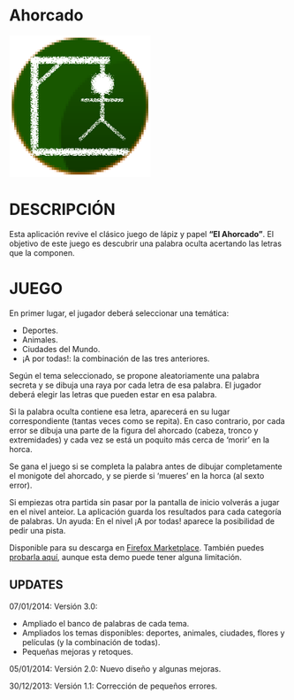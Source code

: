 # Ahorcado

![Ahorcado Logo](https://raw.githubusercontent.com/Webierta/ahorcado/master/ahorcado-3.0/icon256.png)

# DESCRIPCIÓN

Esta aplicación revive el clásico juego de lápiz y papel **“El Ahorcado”**. El objetivo de este juego es descubrir una palabra oculta acertando las letras que la componen.

# JUEGO

En primer lugar, el jugador deberá seleccionar una temática:

* Deportes.
* Animales.
* Ciudades del Mundo.
* ¡A por todas!: la combinación de las tres anteriores.

Según el tema seleccionado, se propone aleatoriamente una palabra secreta y se dibuja una raya por cada letra de esa palabra. El jugador deberá elegir las letras que pueden estar en esa palabra.

Si la palabra oculta contiene esa letra, aparecerá en su lugar correspondiente (tantas veces como se repita). En caso contrario, por cada error se dibuja una parte de la figura del ahorcado (cabeza, tronco y extremidades) y cada vez se está un poquito más cerca de ‘morir’ en la horca.

Se gana el juego si se completa la palabra antes de dibujar completamente el monigote del ahorcado, y se pierde si ‘mueres’ en la horca (al sexto error).

Si empiezas otra partida sin pasar por la pantalla de inicio volverás a jugar en el nivel anteior. La aplicación guarda los resultados para cada categoría de palabras. Un ayuda: En el nivel ¡A por todas! aparece la posibilidad de pedir una pista.

Disponible para su descarga en [Firefox Marketplace](https://marketplace.firefox.com/app/ahorcado). También puedes [probarla aquí](http://webierta.50webs.com/), aunque esta demo puede tener alguna limitación.

## UPDATES

07/01/2014: Versión 3.0:
- Ampliado el banco de palabras de cada tema.
- Ampliados los temas disponibles: deportes, animales, ciudades, flores y películas (y la combinación de todas).
- Pequeñas mejoras y retoques.

05/01/2014: Versión 2.0: Nuevo diseño y algunas mejoras.

30/12/2013: Versión 1.1: Corrección de pequeños errores.

